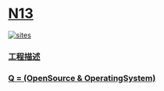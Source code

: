 # [N13](https://github.com/OS-Q/N13)

[![sites](http://182.61.61.133/link/resources/OSQ.png)](http://www.OS-Q.com)

### [工程描述](https://github.com/OS-Q/N13/wiki)

### [Q = (OpenSource & OperatingSystem) ](http://www.OS-Q.com)
